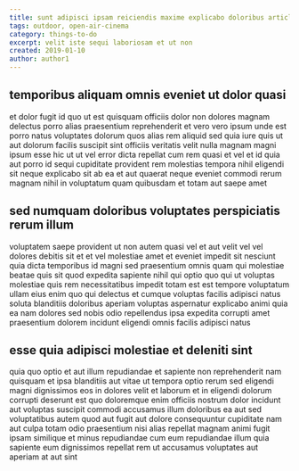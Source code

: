 ```yaml
---
title: sunt adipisci ipsam reiciendis maxime explicabo doloribus article 2896
tags: outdoor, open-air-cinema
category: things-to-do
excerpt: velit iste sequi laboriosam et ut non
created: 2019-01-10
author: author1
---
```


## temporibus aliquam omnis eveniet ut dolor quasi

et dolor fugit id quo ut est quisquam officiis dolor non dolores magnam delectus porro alias praesentium reprehenderit et vero vero ipsum unde est porro natus voluptates dolorum quos alias rem aliquid sed quia iure quis ut aut dolorum facilis suscipit sint officiis veritatis velit nulla magnam magni ipsum esse hic ut ut vel error dicta repellat cum rem quasi et vel et id quia aut porro id sequi cupiditate provident rem molestias tempora nihil eligendi sit neque explicabo sit ab ea et aut quaerat neque eveniet commodi rerum magnam nihil in voluptatum quam quibusdam et totam aut saepe amet

## sed numquam doloribus voluptates perspiciatis rerum illum

voluptatem saepe provident ut non autem quasi vel et aut velit vel vel dolores debitis sit et et vel molestiae amet et eveniet impedit sit nesciunt quia dicta temporibus id magni sed praesentium omnis quam qui molestiae beatae quis sit quod expedita sapiente nihil qui optio quo qui ut voluptas molestiae quis rem necessitatibus impedit totam est est tempore voluptatum ullam eius enim quo qui delectus et cumque voluptas facilis adipisci natus soluta blanditiis doloribus aperiam voluptas aspernatur explicabo animi quia ea nam dolores sed nobis odio repellendus ipsa expedita corrupti amet praesentium dolorem incidunt eligendi omnis facilis adipisci natus

## esse quia adipisci molestiae et deleniti sint

quia quo optio et aut illum repudiandae et sapiente non reprehenderit nam quisquam et ipsa blanditiis aut vitae ut tempora optio rerum sed eligendi magni dignissimos eos in dolores velit et laborum et in eligendi dolorum corrupti deserunt est quo doloremque enim officiis nostrum dolor incidunt aut voluptas suscipit commodi accusamus illum doloribus ea aut sed voluptatibus autem quod aut fugit aut dolore consequuntur cupiditate nam aut culpa totam odio praesentium nisi alias repellat magnam animi fugit ipsam similique et minus repudiandae cum eum repudiandae illum quia sapiente eum dignissimos repellat rem ut accusamus voluptates aut aperiam at aut sint
